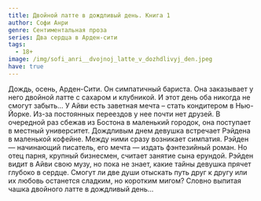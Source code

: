 ```yaml
---
title: Двойной латте в дождливый день. Книга 1
author: Софи Анри
genre: Сентиментальная проза
series: Два сердца в Арден-сити
tags:
  - 18+
image: /img/sofi_anri__dvojnoj_latte_v_dozhdlivyj_den.jpeg
have: true
---
```

Дождь, осень, Арден-Сити. Он симпатичный бариста. Она заказывает у него двойной латте с сахаром и клубникой. И этот день оба никогда не смогут забыть… У Айви есть заветная мечта – стать кондитером в Нью-Йорке. Из-за постоянных переездов у нее почти нет друзей. В очередной раз сбежав из Бостона в маленький городок, она поступает в местный университет. Дождливым днем девушка встречает Рэйдена в маленькой кофейне. Между ними сразу возникает симпатия. Рэйден — начинающий писатель, его мечта — издать фэнтезийный роман. Но отец парня, крупный бизнесмен, считает занятие сына ерундой. Рэйден видит в Айви свою музу, но пока не знает, какие тайны девушка прячет глубоко в сердце. Смогут ли две души отыскать путь друг к другу или их любовь останется сладким, но коротким мигом? Словно выпитая чашка двойного латте в дождливый день…